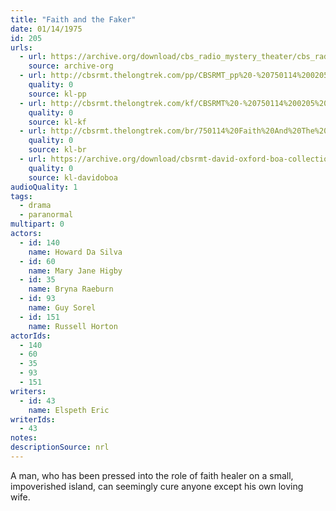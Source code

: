 ```yaml
---
title: "Faith and the Faker"
date: 01/14/1975
id: 205
urls: 
  - url: https://archive.org/download/cbs_radio_mystery_theater/cbs_radio_mystery_theater-0201-0250.zip/cbs_radio_mystery_theater-0201-0250%2Fcbsrmt_0205_faith_and_the_faker.mp3
    source: archive-org
  - url: http://cbsrmt.thelongtrek.com/pp/CBSRMT_pp%20-%20750114%200205%20Faith%20and%20the%20Faker.mp3
    quality: 0
    source: kl-pp
  - url: http://cbsrmt.thelongtrek.com/kf/CBSRMT%20-%20750114%200205%20Faith%20And%20The%20Faker_kf.mp3
    quality: 0
    source: kl-kf
  - url: http://cbsrmt.thelongtrek.com/br/750114%20Faith%20And%20The%20Faker%20-%20WOR.mp3
    quality: 0
    source: kl-br
  - url: https://archive.org/download/cbsrmt-david-oxford-boa-collection/CBSRMT-750114-0205-Faith-And-The-Faker-(64-44)_kf-{BoA}.mp3
    quality: 0
    source: kl-davidoboa
audioQuality: 1
tags: 
  - drama
  - paranormal
multipart: 0
actors:  
  - id: 140
    name: Howard Da Silva  
  - id: 60
    name: Mary Jane Higby  
  - id: 35
    name: Bryna Raeburn  
  - id: 93
    name: Guy Sorel  
  - id: 151
    name: Russell Horton
actorIds:  
  - 140  
  - 60  
  - 35  
  - 93  
  - 151
writers:  
  - id: 43
    name: Elspeth Eric
writerIds:  
  - 43
notes: 
descriptionSource: nrl
---
```

A man, who has been pressed into the role of faith healer on a small, impoverished island, can seemingly cure anyone except his own loving wife.